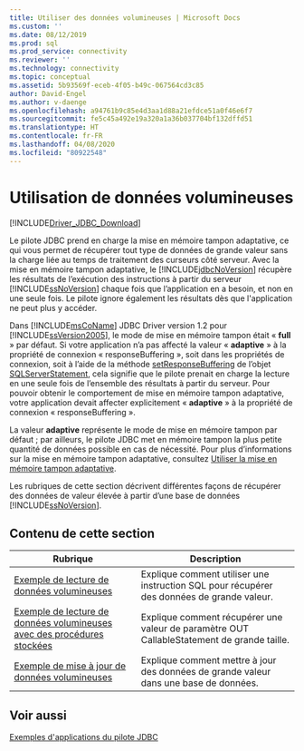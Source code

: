 ```yaml
---
title: Utiliser des données volumineuses | Microsoft Docs
ms.custom: ''
ms.date: 08/12/2019
ms.prod: sql
ms.prod_service: connectivity
ms.reviewer: ''
ms.technology: connectivity
ms.topic: conceptual
ms.assetid: 5b93569f-eceb-4f05-b49c-067564cd3c85
author: David-Engel
ms.author: v-daenge
ms.openlocfilehash: a94761b9c85e4d3aa1d88a21efdce51a0f46e6f7
ms.sourcegitcommit: fe5c45a492e19a320a1a36b037704bf132dffd51
ms.translationtype: HT
ms.contentlocale: fr-FR
ms.lasthandoff: 04/08/2020
ms.locfileid: "80922548"
---
```

# <a name="working-with-large-data"></a>Utilisation de données volumineuses

[!INCLUDE[Driver_JDBC_Download](../../../includes/driver_jdbc_download.md)]

Le pilote JDBC prend en charge la mise en mémoire tampon adaptative, ce qui vous permet de récupérer tout type de données de grande valeur sans la charge liée au temps de traitement des curseurs côté serveur. Avec la mise en mémoire tampon adaptative, le [!INCLUDE[jdbcNoVersion](../../../includes/jdbcnoversion_md.md)] récupère les résultats de l’exécution des instructions à partir du serveur [!INCLUDE[ssNoVersion](../../../includes/ssnoversion-md.md)] chaque fois que l’application en a besoin, et non en une seule fois. Le pilote ignore également les résultats dès que l'application ne peut plus y accéder.  
  
Dans [!INCLUDE[msCoName](../../../includes/msconame_md.md)] JDBC Driver version 1.2 pour [!INCLUDE[ssVersion2005](../../../includes/ssversion2005-md.md)], le mode de mise en mémoire tampon était « **full** » par défaut. Si votre application n’a pas affecté la valeur « **adaptive** » à la propriété de connexion « responseBuffering », soit dans les propriétés de connexion, soit à l’aide de la méthode [setResponseBuffering](../../../connect/jdbc/reference/setresponsebuffering-method-sqlserverstatement.md) de l’objet [SQLServerStatement](../../../connect/jdbc/reference/sqlserverstatement-class.md), cela signifie que le pilote prenait en charge la lecture en une seule fois de l’ensemble des résultats à partir du serveur. Pour pouvoir obtenir le comportement de mise en mémoire tampon adaptative, votre application devait affecter explicitement « **adaptive** » à la propriété de connexion « responseBuffering ».  
  
La valeur **adaptive** représente le mode de mise en mémoire tampon par défaut ; par ailleurs, le pilote JDBC met en mémoire tampon la plus petite quantité de données possible en cas de nécessité. Pour plus d’informations sur la mise en mémoire tampon adaptative, consultez [Utiliser la mise en mémoire tampon adaptative](../../../connect/jdbc/using-adaptive-buffering.md).  
  
Les rubriques de cette section décrivent différentes façons de récupérer des données de valeur élevée à partir d’une base de données [!INCLUDE[ssNoVersion](../../../includes/ssnoversion-md.md)].  
  
## <a name="in-this-section"></a>Contenu de cette section  
  
| Rubrique                                                                                                                         | Description                                                              |
| ----------------------------------------------------------------------------------------------------------------------------- | ------------------------------------------------------------------------ |
| [Exemple de lecture de données volumineuses](../../../connect/jdbc/code-samples/reading-large-data-sample.md)                                               | Explique comment utiliser une instruction SQL pour récupérer des données de grande valeur.       |
| [Exemple de lecture de données volumineuses avec des procédures stockées](../../../connect/jdbc/code-samples/reading-large-data-with-stored-procedures-sample.md) | Explique comment récupérer une valeur de paramètre OUT CallableStatement de grande taille. |
| [Exemple de mise à jour de données volumineuses](../../../connect/jdbc/code-samples/updating-large-data-sample.md)                                             | Explique comment mettre à jour des données de grande valeur dans une base de données.                |
  
## <a name="see-also"></a>Voir aussi

[Exemples d'applications du pilote JDBC](../../../connect/jdbc/code-samples/sample-jdbc-driver-applications.md)  
  
